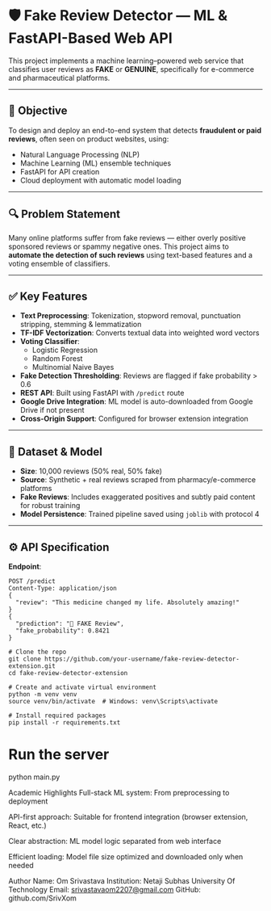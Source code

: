# 🛡️ Fake Review Detector — ML & FastAPI-Based Web API

This project implements a machine learning–powered web service that classifies user reviews as **FAKE** or **GENUINE**, specifically for e-commerce and pharmaceutical platforms.

---

## 🎯 Objective

To design and deploy an end-to-end system that detects **fraudulent or paid reviews**, often seen on product websites, using:
- Natural Language Processing (NLP)
- Machine Learning (ML) ensemble techniques
- FastAPI for API creation
- Cloud deployment with automatic model loading

---

## 🔍 Problem Statement

Many online platforms suffer from fake reviews — either overly positive sponsored reviews or spammy negative ones. This project aims to **automate the detection of such reviews** using text-based features and a voting ensemble of classifiers.

---

## ✅ Key Features

- **Text Preprocessing**: Tokenization, stopword removal, punctuation stripping, stemming & lemmatization
- **TF-IDF Vectorization**: Converts textual data into weighted word vectors
- **Voting Classifier**:
  - Logistic Regression  
  - Random Forest  
  - Multinomial Naive Bayes  
- **Fake Detection Thresholding**: Reviews are flagged if fake probability > 0.6
- **REST API**: Built using FastAPI with `/predict` route
- **Google Drive Integration**: ML model is auto-downloaded from Google Drive if not present
- **Cross-Origin Support**: Configured for browser extension integration

---

## 🧠 Dataset & Model

- **Size**: 10,000 reviews (50% real, 50% fake)
- **Source**: Synthetic + real reviews scraped from pharmacy/e-commerce platforms
- **Fake Reviews**: Includes exaggerated positives and subtly paid content for robust training
- **Model Persistence**: Trained pipeline saved using `joblib` with protocol 4

---

## ⚙️ API Specification

**Endpoint**:
```http
POST /predict
Content-Type: application/json
{
  "review": "This medicine changed my life. Absolutely amazing!"
}
{
  "prediction": "🔴 FAKE Review",
  "fake_probability": 0.8421
}

# Clone the repo
git clone https://github.com/your-username/fake-review-detector-extension.git
cd fake-review-detector-extension

# Create and activate virtual environment
python -m venv venv
source venv/bin/activate  # Windows: venv\Scripts\activate

# Install required packages
pip install -r requirements.txt
```
# Run the server
python main.py

 Academic Highlights
Full-stack ML system: From preprocessing to deployment

API-first approach: Suitable for frontend integration (browser extension, React, etc.)

Clear abstraction: ML model logic separated from web interface

Efficient loading: Model file size optimized and downloaded only when needed

Author
Name: Om Srivastava
Institution: Netaji Subhas University Of Technology
Email: srivastavaom2207@gmail.com
GitHub: github.com/SrivXom


